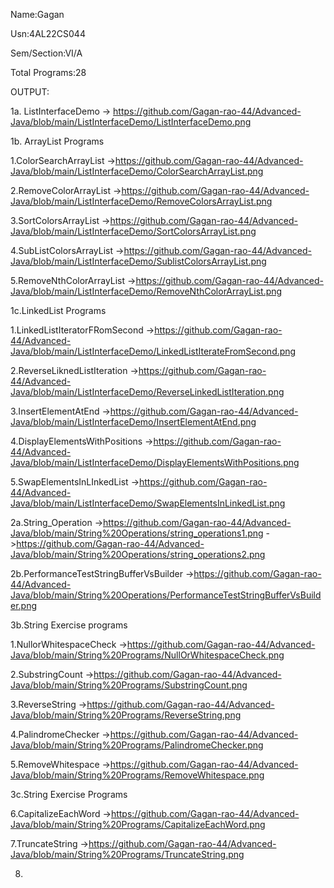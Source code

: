 
Name:Gagan

Usn:4AL22CS044

Sem/Section:VI/A

Total Programs:28


  OUTPUT:
  
  1a. ListInterfaceDemo -> https://github.com/Gagan-rao-44/Advanced-Java/blob/main/ListInterfaceDemo/ListInterfaceDemo.png

  1b. ArrayList Programs

  1.ColorSearchArrayList ->https://github.com/Gagan-rao-44/Advanced-Java/blob/main/ListInterfaceDemo/ColorSearchArrayList.png
  
  2.RemoveColorArrayList ->https://github.com/Gagan-rao-44/Advanced-Java/blob/main/ListInterfaceDemo/RemoveColorsArrayList.png

  3.SortColorsArrayList ->https://github.com/Gagan-rao-44/Advanced-Java/blob/main/ListInterfaceDemo/SortColorsArrayList.png

  4.SubListColorsArrayList ->https://github.com/Gagan-rao-44/Advanced-Java/blob/main/ListInterfaceDemo/SublistColorsArrayList.png

  5.RemoveNthColorArrayList ->https://github.com/Gagan-rao-44/Advanced-Java/blob/main/ListInterfaceDemo/RemoveNthColorArrayList.png

1c.LinkedList Programs

  1.LinkedListIteratorFRomSecond ->https://github.com/Gagan-rao-44/Advanced-Java/blob/main/ListInterfaceDemo/LinkedListIterateFromSecond.png

  2.ReverseLiknedListIteration ->https://github.com/Gagan-rao-44/Advanced-Java/blob/main/ListInterfaceDemo/ReverseLinkedListIteration.png

  3.InsertElementAtEnd ->https://github.com/Gagan-rao-44/Advanced-Java/blob/main/ListInterfaceDemo/InsertElementAtEnd.png

  4.DisplayElementsWithPositions ->https://github.com/Gagan-rao-44/Advanced-Java/blob/main/ListInterfaceDemo/DisplayElementsWithPositions.png

  5.SwapElementsInLInkedList ->https://github.com/Gagan-rao-44/Advanced-Java/blob/main/ListInterfaceDemo/SwapElementsInLinkedList.png

2a.String_Operation ->https://github.com/Gagan-rao-44/Advanced-Java/blob/main/String%20Operations/string_operations1.png
                    ->https://github.com/Gagan-rao-44/Advanced-Java/blob/main/String%20Operations/string_operations2.png

2b.PerformanceTestStringBufferVsBuilder ->https://github.com/Gagan-rao-44/Advanced-Java/blob/main/String%20Operations/PerformanceTestStringBufferVsBuilder.png

3b.String Exercise programs

1.NullorWhitespaceCheck ->https://github.com/Gagan-rao-44/Advanced-Java/blob/main/String%20Programs/NullOrWhitespaceCheck.png

2.SubstringCount ->https://github.com/Gagan-rao-44/Advanced-Java/blob/main/String%20Programs/SubstringCount.png

3.ReverseString ->https://github.com/Gagan-rao-44/Advanced-Java/blob/main/String%20Programs/ReverseString.png

4.PalindromeChecker ->https://github.com/Gagan-rao-44/Advanced-Java/blob/main/String%20Programs/PalindromeChecker.png

5.RemoveWhitespace ->https://github.com/Gagan-rao-44/Advanced-Java/blob/main/String%20Programs/RemoveWhitespace.png

3c.String Exercise Programs

6.CapitalizeEachWord ->https://github.com/Gagan-rao-44/Advanced-Java/blob/main/String%20Programs/CapitalizeEachWord.png

7.TruncateString ->https://github.com/Gagan-rao-44/Advanced-Java/blob/main/String%20Programs/TruncateString.png

8.












